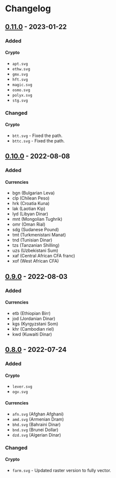 # Changelog

## [0.11.0](https://github.com/VadimMalykhin/binance-icons/releases/tag/v0.11.0) - 2023-01-22

### Added

#### Crypto

- `apt.svg`
- `ethw.svg`
- `gmx.svg`
- `hft.svg`
- `magic.svg`
- `osmo.svg`
- `polyx.svg`
- `stg.svg`

### Changed

#### Crypto

- `btt.svg` - Fixed the path.
- `bttc.svg` - Fixed the path.


## [0.10.0](https://github.com/VadimMalykhin/binance-icons/releases/tag/v0.10.0) - 2022-08-08

### Added

#### Currencies

- bgn (Bulgarian Leva)
- clp (Chilean Peso)
- hrk (Croatia Kuna)
- lak (Laotian Kip)
- lyd (Libyan Dinar)
- mnt (Mongolian Tughrik)
- omr (Oman Rial)
- sdg (Sudanese Pound)
- tmt (Turkmenistani Manat)
- tnd (Tunisian Dinar)
- tzs (Tanzanian Shilling)
- uzs (Uzbekistani Sum)
- xaf (Central African CFA franc)
- xof (West African CFA)


## [0.9.0](https://github.com/VadimMalykhin/binance-icons/releases/tag/v0.9.0) - 2022-08-03

### Added

#### Currencies

- etb (Ethiopian Birr)
- jod (Jordanian Dinar)
- kgs (Kyrgyzstani Som)
- khr (Cambodian riel)
- kwd (Kuwaiti Dinar)


## [0.8.0](https://github.com/VadimMalykhin/binance-icons/releases/tag/v0.8.0) - 2022-07-24

### Added

#### Crypto

- `lever.svg`
- `ogv.svg`

#### Currencies

- `afn.svg` (Afghan Afghani)
- `amd.svg` (Armenian Dram)
- `bhd.svg` (Bahraini Dinar)
- `bnd.svg` (Brunei Dollar)
- `dzd.svg` (Algerian Dinar)

### Changed

#### Crypto

- `farm.svg` - Updated raster version to fully vector.
